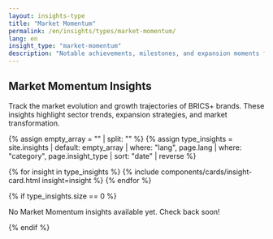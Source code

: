 ```yaml
---
layout: insights-type
title: "Market Momentum"
permalink: /en/insights/types/market-momentum/
lang: en
insight_type: "market-momentum"
description: "Notable achievements, milestones, and expansion moments for emerging BRICS+ brands."
---
```


## Market Momentum Insights

Track the market evolution and growth trajectories of BRICS+ brands. These insights highlight sector trends, expansion strategies, and market transformation.

{% assign empty_array = "" | split: "" %}
{% assign type_insights = site.insights | default: empty_array | where: "lang", page.lang | where: "category", page.insight_type | sort: "date" | reverse %}

<div class="insights-grid">
  {% for insight in type_insights %}
    {% include components/cards/insight-card.html insight=insight %}
  {% endfor %}
</div>

{% if type_insights.size == 0 %}
  <p class="no-insights">No Market Momentum insights available yet. Check back soon!</p>
{% endif %}